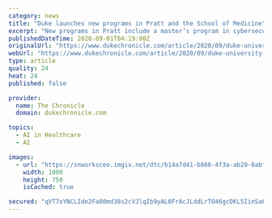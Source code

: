 ```yaml
---
category: news
title: "Duke launches new programs in Pratt and the School of Medicine"
excerpt: "New programs in Pratt include a master’s program in cybersecurity, a master of engineering and graduate certificate in artificial intelligence for product innovation and a maste"
publishedDateTime: 2020-09-01T04:19:00Z
originalUrl: "https://www.dukechronicle.com/article/2020/09/duke-university-launches-programs-pratt-school-medicine"
webUrl: "https://www.dukechronicle.com/article/2020/09/duke-university-launches-programs-pratt-school-medicine"
type: article
quality: 24
heat: 24
published: false

provider:
  name: The Chronicle
  domain: dukechronicle.com

topics:
  - AI in Healthcare
  - AI

images:
  - url: "https://snworksceo.imgix.net/dtc/b14a7d41-b866-4f3a-ab20-6abf92fe28d8.sized-1000x1000.jpg?w=1000&ar=16%3B9&fit=crop&crop=faces&facepad=3&auto=format"
    width: 1000
    height: 750
    isCached: true

secured: "qVT7oYNCLIde2Fa00md38s2cVJlqIb9yAL0FrAcJLddLrTO46gcDKL5IinSa6RTfzt6EcgB+VvEh5ysnSdQ0OMWtjBjZBuwBpINqMwR2X0uAp2vROI4kNf9uLegnph89Je8un+d+EK08Sg642DPWIQN4dwr16BPHA93kn0ynF87If+4S8jWledku4c2a+EBTZ8Yg7MerOvYRXMXpo1KN2/KTNGee+kn9S250xevv+LMHXGziaaeLqFQo9pgUt+F1ic43IoFpMdp4P9ECb80LSNK8K7gmQ4PWvdLweKxNEJEBlKljJvVlD63KwzG4ULZ2IY7jZDa1BYVf2i9QBnIls9LEpSSKTG5wfpJzhTluAOQ=;0QNUojQKkiMajnxm2bXUyQ=="
---
```


